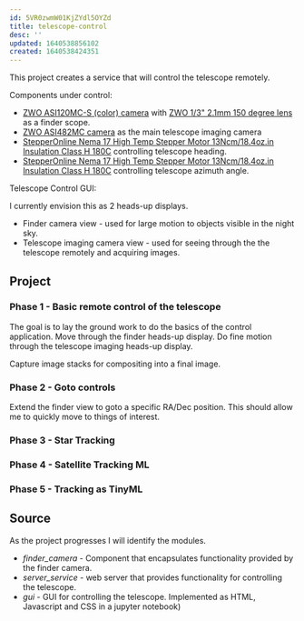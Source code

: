 ```yaml
---
id: 5VR0zwmW01KjZYdl5OYZd
title: telescope-control
desc: ''
updated: 1640538856102
created: 1640538424351
---
```


This project creates a service that will control the telescope remotely.

Components under control:
* [ZWO ASI120MC-S (color) camera](https://astronomy-imaging-camera.com/product/asi120mc-s) with [ZWO 1/3" 2.1mm 150 degree lens](https://astronomy-imaging-camera.com/product/zwo-13-2-1mm-150-degree-lens) as a finder scope.
* [ZWO ASI482MC camera](https://astronomy-imaging-camera.com/product/asi482mc) as the main telescope imaging camera
* [StepperOnline Nema 17 High Temp Stepper Motor 13Ncm/18.4oz.in Insulation Class H 180C](https://www.omc-stepperonline.com/nema-17-high-temp-stepper-motor-13ncm-18-4oz-in-insulation-class-h-180c.html) controlling telescope heading.
* [StepperOnline Nema 17 High Temp Stepper Motor 13Ncm/18.4oz.in Insulation Class H 180C](https://www.omc-stepperonline.com/nema-17-high-temp-stepper-motor-13ncm-18-4oz-in-insulation-class-h-180c.html) controlling telescope azimuth angle.

Telescope Control GUI:

I currently envision this as 2 heads-up displays.

* Finder camera view - used for large motion to objects visible in the night sky.
* Telescope imaging camera view - used for seeing through the the telescope remotely and acquiring images.

## Project

### Phase 1 - Basic remote control of the telescope

The goal is to lay the ground work to do the basics of the control application. Move through the finder heads-up display. Do fine motion through the telescope imaging heads-up display.

Capture image stacks for compositing into a final image.

### Phase 2 - Goto controls

Extend the finder view to goto a specific RA/Dec position. This should allow me to quickly move to things of interest.

### Phase 3 - Star Tracking

### Phase 4 - Satellite Tracking ML

### Phase 5 - Tracking as TinyML

## Source

As the project progresses I will identify the modules.

* _finder_camera_ - Component that encapsulates functionality provided by the finder camera.
* _server_service_ - web server that provides functionality for controlling the telescope.
* _gui_ - GUI for controlling the telescope. Implemented as HTML, Javascript and CSS in a jupyter notebook)
